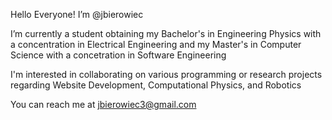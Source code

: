 Hello Everyone! I’m @jbierowiec

I’m currently a student obtaining my Bachelor's in Engineering Physics with a concentration in Electrical Engineering and my Master's in Computer Science with a concetration in Software Engineering

I'm interested in collaborating on various programming or research projects regarding Website Development, Computational Physics, and Robotics

You can reach me at jbierowiec3@gmail.com

<!---
jbierowiec/jbierowiec is a ✨ special ✨ repository because its `README.md` (this file) appears on your GitHub profile.
You can click the Preview link to take a look at your changes.
--->

